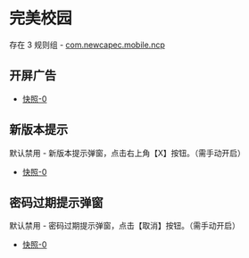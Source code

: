 # 完美校园

存在 3 规则组 - [com.newcapec.mobile.ncp](/src/apps/com.newcapec.mobile.ncp.ts)

## 开屏广告

- [快照-0](https://i.gkd.li/import/13263321)

## 新版本提示

默认禁用 - 新版本提示弹窗，点击右上角【X】按钮。（需手动开启）

- [快照-0](https://i.gkd.li/import/12843377)

## 密码过期提示弹窗

默认禁用 - 密码过期提示弹窗，点击【取消】按钮。（需手动开启）

- [快照-0](https://i.gkd.li/import/12843399)
